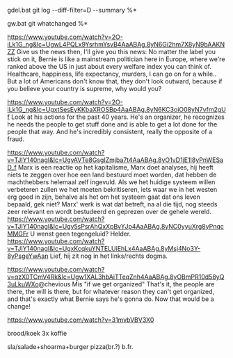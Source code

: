 gdel.bat
git log --diff-filter=D --summary %*

gw.bat
git whatchanged %*


https://www.youtube.com/watch?v=2O-iLk1G_ng&lc=UgwL4PQLx9YsrhmYsvB4AaABAg.8yN6Gi2hm7X8yN9bAAKNZZ
Give us the news then, I'll give you this news: No matter the label you stick on it, Bernie is like a mainstream politician here in Europe, where we're ranked above the US in just about every welfare index you can think of. Healthcare, happiness, life expectancy, murders, I can go on for a while.. But a lot of Americans don't know that, they don't look outward, because if you believe your country is supreme, why would you?

https://www.youtube.com/watch?v=2O-iLk1G_ng&lc=UgxtSesEyKKbaXROSBp4AaABAg.8yN6KC3oiO08yN7vfm2gUf
Look at his actions for the past 40 years. He's an organizer, he recognizes he needs the people to get stuff done and is able to get a lot done for the people that way. And he's incredibly consistent, really the opposite of a fraud.

https://www.youtube.com/watch?v=TJIY140nagI&lc=UgyAVTe8GsgIZmjba7t4AaABAg.8yO1vD1jE1I8yPnWESaD_f
Marx is een reactie op het kapitalisme, Marx doet analyses, hij heeft niets te zeggen over hoe een land bestuurd moet worden, dat hebben de machthebbers helemaal zelf ingevuld. Als we het huidige systeem willen verbeteren zullen we het moeten bekritiseren, iets waar we in het westen erg goed in zijn, behalve als het om het systeem gaat dat ons leven bepaald, gek niet? Marx' werk is wat dat betreft, na al die tijd, nog steeds zeer relevant en wordt bestudeerd en geprezen over de gehele wereld.
https://www.youtube.com/watch?v=TJIY140nagI&lc=Ugy5sPsrAhQxXpBvYJp4AaABAg.8yNC0yyuXrg8yPnqcMMGFr
U wenst geen tegengeluid? Helder.
https://www.youtube.com/watch?v=TJIY140nagI&lc=UgxKcqkuYNTELUiEhLx4AaABAg.8yMsj4No3Y-8yPsgeYwAan
Lief, hij zit nog in het links/rechts dogma.

https://www.youtube.com/watch?v=qzX0TCmV4Rk&lc=Ugw1XAL3hbAiTTeqZnh4AaABAg.8yOBmPR10d58yQ3uLkuWXo
​@chevious Mis "if we get organized" That's it, the people are there, the will is there, but for whatever reason they can't get organized, and that's exactly what Bernie says he's gonna do. Now that would be a change!





https://www.youtube.com/watch?v=31mvbVBV3X0


brood/koek
3x koffie

sla/salade+shoarma+burger
pizza(br.?)
b.fr.
